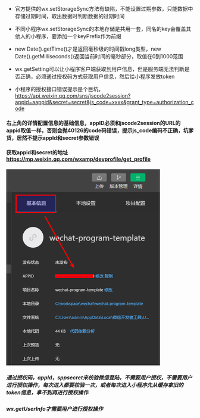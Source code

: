 * 官方提供的wx.setStorageSync方法有缺陷，不能设置过期参数，只能数据中存储过期时间，取出数据时判断数据的过期时间
* 不同小程序wx.setStorageSync的本地存储是共用一套，同名的key会覆盖其他人的小程序，要添加一个keyPrefix作为前缀
* new Date().getTime()才是返回毫秒级的时间戳long类型，new Date().getMilliseconds()返回当前时间的毫秒部分，取值在0到1000范围
* wx.getSetting可以让小程序客户端获取到用户信息，但是服务端无法判断是否正确，必须通过授权码方式获取用户信息，然后给小程序发放token

* 小程序的授权接口错误提示是个巨坑，https://api.weixin.qq.com/sns/jscode2session?appid=aappid&secret=secret&js_code=xxxx&grant_type=authorization_code
#### 右上角的详情配置信息的基础信息，appID必须和jscode2session的URL的appid取值一样，否则会抛40126的code码错误，提示js_code编码不正确，坑爹货，居然不提示appId和secret参数错误
#### 获取appid和secret的地址 https://mp.weixin.qq.com/wxamp/devprofile/get_profile
![avatar](imgs/img0001.png)

##### 通过授权码，appId，sppsecret来校验微信登陆，不需要用户授权，不需要用户进行授权操作，每次进入都要校验一次，或者每次进入小程序先从缓存拿旧的token信息，拿不到再进行授权操作
##### wx.getUserInfo才需要用户进行授权操作